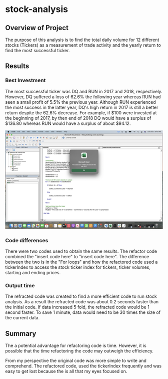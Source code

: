 # stock-analysis

## Overview of Project
The purpose of this analysis is to find the total daily volume for 12 different stocks (Tickers) as a measurement of trade activity and the yearly return to find the most successful ticker.

## Results

### Best Investment
The most successful ticker was DQ and RUN in 2017 and 2018, respectively. However, DQ suffered a loss of 62.6% the following year whereas RUN had seen a small profit of 5.5% the previous year. Although RUN experienced the most success in the latter year, DQ's high return in 2017 is still a better return despite the 62.6% decrease. For example, if $100 were invested at the beginning of 2017, by then end of 2018 DQ would have a surplus of $136.80 whereas RUN would have a surplus of about $94.12.

![Alt text](https://github.com/ftercero/stock-analysis/blob/main/VBA_Challenge_2017.png?raw=true "Title")

### Code differences
There were two codes used to obtain the same results. The refactor code combined the "insert code here" to "insert code here". The difference between the two is in the "For loops" and how the refactored code used a tickerIndex to access the stock ticker index for tickers, ticker volumes, starting and ending prices.

### Output time
The refracted code was created to find a more efficient code to run stock analysis. As a result the refracted code was about 0.2 seconds faster than the initial code. If data increased 5 fold, the refracted code would be 1 second faster. To save 1 minute, data would need to be 30 times the size of the current data.

## Summary
The a potential advantage for refactoring code is time. However, it is possible that the time refactoring the code may outweigh the efficiency. 

From my perspective the original code was more simple to write and comprehend. The refactored code, used the tickerIndex frequently and was easy to get lost because the is all that my eyes focused on.

